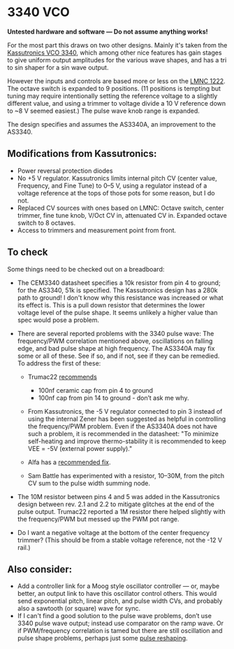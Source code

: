 # 3340 VCO

**Untested hardware and software — Do not assume anything works!**

For the most part this draws on two other designs. Mainly it's taken from the [Kassutronics VCO 3340](https://kassu2000.blogspot.com/2018/06/vco-3340.html), which among other nice features has gain stages to give uniform output amplitudes for the various wave shapes, and has a tri to sin shaper for a sin wave output.

However the inputs and controls are based more or less on the [LMNC 1222](https://www.lookmumnocomputer.com/1222-performance-vco). The octave switch is expanded to 9 positions. (11 positions is tempting but tuning may require intentionally setting the reference voltage to a slightly different value, and using a trimmer to voltage divide a 10 V reference down to ~8 V seemed easiest.) The pulse wave knob range is expanded.

The design specifies and assumes the AS3340A, an improvement to the AS3340.

## Modifications from Kassutronics:

* Power reversal protection diodes
* No +5 V regulator. Kassutronics limits internal pitch CV (center value, Frequency, and Fine Tune) to 0–5 V, using a regulator instead of a voltage reference at the tops of those pots for some reason, but I do not.
* Replaced CV sources with ones based on LMNC: Octave switch, center trimmer, fine tune knob, V/Oct CV in, attenuated CV in. Expanded octave switch to 8 octaves.
* Access to trimmers and measurement point from front.

## To check

Some things need to be checked out on a breadboard:

* The CEM3340 datasheet specifies a 10k resistor from pin 4 to ground; for the AS3340, 51k is specified. The Kassutronics design has a 280k path to ground! I don't know why this resistance was increased or what its effect is. This is a pull down resistor that determines the lower voltage level of the pulse shape. It seems unlikely a higher value than spec would pose a problem.

* There are several reported problems with the 3340 pulse wave: The frequency/PWM correlation mentioned above, oscillations on falling edge, and bad pulse shape at high frequency. The AS3340A may fix some or all of these. See if so, and if not, see if they can be remedied. To address the first of these:

    * Trumac22 [recommends](https://lookmumnocomputer.discourse.group/t/as3340-vco-w-hard-soft-sync-fm-modulation/249/30) 

        * 100nf ceramic cap from pin 4 to ground
        * 100nf cap from pin 14 to ground - don’t ask me why.
    
    * From Kassutronics, the -5 V regulator connected to pin 3 instead of using the internal Zener has been suggested as helpful in controlling the frequency/PWM problem. Even if the AS3340A does not have such a problem, it is recommended in the datasheet: "To minimize self-heating and improve thermo-stability it is recommended to keep VEE = -5V (external power supply)."

    * Alfa has a [recommended fix](http://www.alfarzpp.lv/eng/sc/AS3340%20tip%20VCO%20_%20PWM%20.pdf). 

    * Sam Battle has experimented with a resistor, 10–30M, from the pitch CV sum to the pulse width summing node.

* The 10M resistor between pins 4 and 5 was added in the Kassutronics design between rev. 2.1 and 2.2 to mitigate glitches at the end of the pulse output. Trumac22 reported a 1M resistor there helped slightly with the frequency/PWM but messed up the PWM pot range.

* Do I want a negative voltage at the bottom of the center frequency trimmer? (This should be from a stable voltage reference, not the -12 V rail.)

## Also consider:
* Add a controller link for a Moog style oscillator controller — or, maybe better, an output link to have this oscillator control others. This would send exponential pitch, linear pitch, and pulse width CVs, and probably also a sawtooth (or square) wave for sync. 
* If I can't find a good solution to the pulse wave problems, don’t use 3340 pulse wave output; instead use comparator on the ramp wave. Or if PWM/frequency correlation is tamed but there are still oscillation and pulse shape problems, perhaps just some [pulse reshaping](https://lookmumnocomputer.discourse.group/t/1222-tuner-vco-module-fixes-improvements/2072/7).
